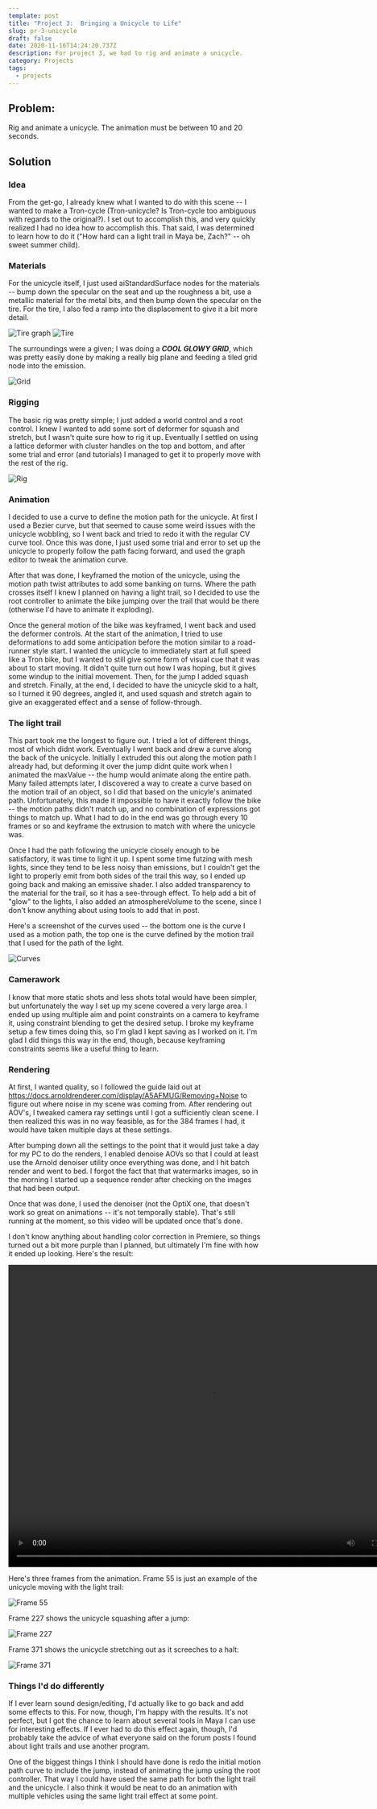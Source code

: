```yaml
---
template: post
title: "Project 3:  Bringing a Unicycle to Life"
slug: pr-3-unicycle
draft: false
date: 2020-11-16T14:24:20.737Z
description: For project 3, we had to rig and animate a unicycle.
category: Projects
tags:
  - projects
---
```


## Problem:

Rig and animate a unicycle. The animation must be between 10 and 20 seconds.

## Solution

### Idea

From the get-go, I already knew what I wanted to do with this scene -- I wanted to make a Tron-cycle (Tron-unicycle? Is Tron-cycle too ambiguous with regards to the original?). I set out to accomplish this, and very quickly realized I had no idea how to accomplish this. That said, I was determined to learn how to do it ("How hard can a light trail in Maya be, Zach?" -- oh sweet summer child).

### Materials

For the unicycle itself, I just used aiStandardSurface nodes for the materials -- bump down the specular on the seat and up the roughness a bit, use a metallic material for the metal bits, and then bump down the specular on the tire. For the tire, I also fed a ramp into the displacement to give it a bit more detail.

![Tire graph](/media/pr3-tiregraph.png "Tire graph")
![Tire](/media/pr3-tire.jpg "Tire")

The surroundings were a given; I was doing a **_COOL GLOWY GRID_**, which was pretty easily done by making a really big plane and feeding a tiled grid node into the emission.

![Grid](/media/pr3-grid.png "Grid")

### Rigging

The basic rig was pretty simple; I just added a world control and a root control. I knew I wanted to add some sort of deformer for squash and stretch, but I wasn't quite sure how to rig it up. Eventually I settled on using a lattice deformer with cluster handles on the top and bottom, and after some trial and error (and tutorials) I managed to get it to properly move with the rest of the rig.

![Rig](/media/pr3-rig.png "Rig")

### Animation

I decided to use a curve to define the motion path for the unicycle. At first I used a Bezier curve, but that seemed to cause some weird issues with the unicycle wobbling, so I went back and tried to redo it with the regular CV curve tool. Once this was done, I just used some trial and error to set up the unicycle to properly follow the path facing forward, and used the graph editor to tweak the animation curve.

After that was done, I keyframed the motion of the unicycle, using the motion path twist attributes to add some banking on turns. Where the path crosses itself I knew I planned on having a light trail, so I decided to use the root controller to animate the bike jumping over the trail that would be there (otherwise I'd have to animate it exploding).

Once the general motion of the bike was keyframed, I went back and used the deformer controls. At the start of the animation, I tried to use deformations to add some anticipation before the motion similar to a road-runner style start. I wanted the unicycle to immediately start at full speed like a Tron bike, but I wanted to still give some form of visual cue that it was about to start moving. It didn't quite turn out how I was hoping, but it gives some windup to the initial movement. Then, for the jump I added squash and stretch. Finally, at the end, I decided to have the unicycle skid to a halt, so I turned it 90 degrees, angled it, and used squash and stretch again to give an exaggerated effect and a sense of follow-through.

### The light trail

This part took me the longest to figure out. I tried a lot of different things, most of which didnt work. Eventually I went back and drew a curve along the back of the unicycle. Initially I extruded this out along the motion path I already had, but deforming it over the jump didnt quite work when I animated the maxValue -- the hump would animate along the entire path. Many failed attempts later, I discovered a way to create a curve based on the motion trail of an object, so I did that based on the unicyle's animated path. Unfortunately, this made it impossible to have it exactly follow the bike -- the motion paths didn't match up, and no combination of expressions got things to match up. What I had to do in the end was go through every 10 frames or so and keyframe the extrusion to match with where the unicycle was.

Once I had the path following the unicycle closely enough to be satisfactory, it was time to light it up. I spent some time futzing with mesh lights, since they tend to be less noisy than emissions, but I couldn't get the light to properly emit from both sides of the trail this way, so I ended up going back and making an emissive shader. I also added transparency to the material for the trail, so it has a see-through effect. To help add a bit of "glow" to the lights, I also added an atmosphereVolume to the scene, since I don't know anything about using tools to add that in post.

Here's a screenshot of the curves used -- the bottom one is the curve I used as a motion path, the top one is the curve defined by the motion trail that I used for the path of the light.

![Curves](/media/pr3-curves.png "Curves")

### Camerawork

I know that more static shots and less shots total would have been simpler, but unfortunately the way I set up my scene covered a very large area. I ended up using multiple aim and point constraints on a camera to keyframe it, using constraint blending to get the desired setup. I broke my keyframe setup a few times doing this, so I'm glad I kept saving as I worked on it. I'm glad I did things this way in the end, though, because keyframing constraints seems like a useful thing to learn.

### Rendering

At first, I wanted quality, so I followed the guide laid out at https://docs.arnoldrenderer.com/display/A5AFMUG/Removing+Noise to figure out where noise in my scene was coming from. After rendering out AOV's, I tweaked camera ray settings until I got a sufficiently clean scene. I then realized this was in no way feasible, as for the 384 frames I had, it would have taken multiple days at these settings.

After bumping down all the settings to the point that it would just take a day for my PC to do the renders, I enabled denoise AOVs so that I could at least use the Arnold denoiser utility once everything was done, and I hit batch render and went to bed. I forgot the fact that that watermarks images, so in the morning I started up a sequence render after checking on the images that had been output.

Once that was done, I used the denoiser (not the OptiX one, that doesn't work so great on animations -- it's not temporally stable). That's still running at the moment, so this video will be updated once that's done.

I don't know anything about handling color correction in Premiere, so things turned out a bit more purple than I planned, but ultimately I'm fine with how it ended up looking. Here's the result:

<video width="800" height="600" controls>
  <source src="/media/troncycle_1.mp4" type="video/mp4">
</video>

Here's three frames from the animation. Frame 55 is just an example of the unicycle moving with the light trail:

![Frame 55](/media/pr3-troncycle_55.png "Frame 55")

Frame 227 shows the unicycle squashing after a jump:

![Frame 227](/media/pr3-troncycle_227.png "Frame 227")

Frame 371 shows the unicycle stretching out as it screeches to a halt:

![Frame 371](/media/pr3-troncycle_371.png "Frame 371")

### Things I'd do differently

If I ever learn sound design/editing, I'd actually like to go back and add some effects to this. For now, though, I'm happy with the results. It's not perfect, but I got the chance to learn about several tools in Maya I can use for interesting effects. If I ever had to do this effect again, though, I'd probably take the advice of what everyone said on the forum posts I found about light trails and use another program.

One of the biggest things I think I should have done is redo the initial motion path curve to include the jump, instead of animating the jump using the root controller. That way I could have used the same path for both the light trail and the unicycle. I also think it would be neat to do an animation with multiple vehicles using the same light trail effect at some point.
